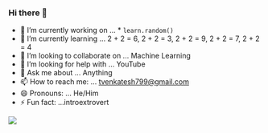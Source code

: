 ### Hi there 👋


- 🔭 I’m currently working on ...  * ```learn.random()```
- 🌱 I’m currently learning ... 2 + 2 = 6, 2 + 2 = 3, 2 + 2 = 9, 2 + 2 = 7, 2 + 2  = 4
- 👯 I’m looking to collaborate on ... Machine Learning
- 🤔 I’m looking for help with ...  YouTube
- 💬 Ask me about ... Anything
- 📫 How to reach me: ... tvenkatesh799@gmail.com
- 😄 Pronouns: ... He/Him
- ⚡ Fun fact: ...introextrovert </br>
<img src = "https://github-readme-stats.vercel.app/api?username=venkatesh799&&show_icons=true&title_color=ffffff&icon_color=bb2acf&text_color=daf7dc&bg_color=151515" >
